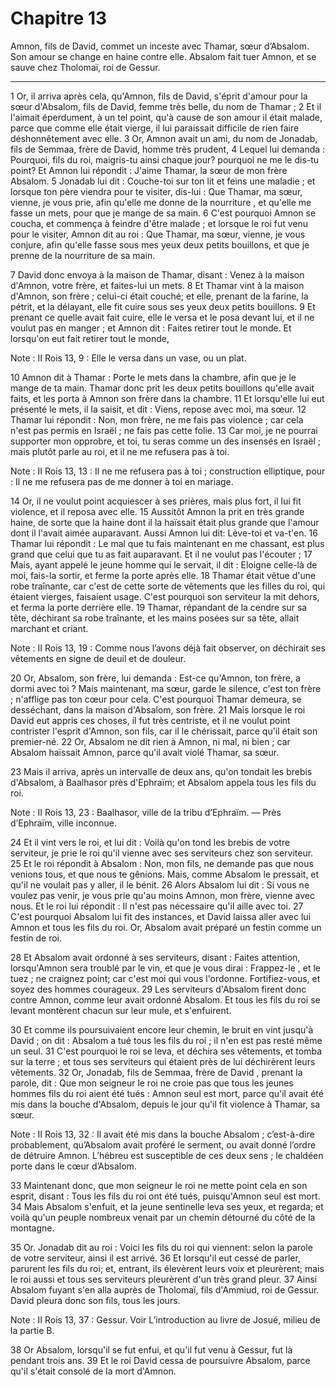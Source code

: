 # Chapitre 13

Amnon, fils de David, commet un inceste avec Thamar, sœur d’Absalom.
Son amour se change en haine contre elle.
Absalom fait tuer Amnon, et se sauve chez Tholomaï, roi de Gessur.

***

1 Or, il arriva après cela, qu'Amnon, fils de David, s'éprit d'amour pour la sœur d'Absalom, fils de David, femme très belle, du nom de Thamar ; 2 Et il l'aimait éperdument, à un tel point, qu'à cause de son amour il était malade, parce que comme elle était vierge, il lui paraissait difficile de rien faire déshonnêtement avec elle. 3 Or, Amnon avait un ami, du nom de Jonadab, fils de Semmaa, frère de David, homme très prudent, 4 Lequel lui demanda : Pourquoi, fils du roi, maigris-tu ainsi chaque jour? pourquoi ne me le dis-tu point? Et Amnon lui répondit : J'aime Thamar, la sœur de mon frère Absalom. 5 Jonadab lui dit : Couche-toi sur ton lit et feins une maladie ; et lorsque ton père viendra pour te visiter, dis-lui : Que Thamar, ma sœur, vienne, je vous prie, afin qu'elle me donne de la nourriture , et qu'elle me fasse un mets, pour que je mange de sa main. 6 C'est pourquoi Amnon se coucha, et commença à feindre d'être malade ; et lorsque le roi fut venu pour le visiter, Amnon dit au roi : Que Thamar, ma sœur,
vienne, je vous conjure, afin qu'elle fasse sous mes yeux deux petits bouillons, et que je prenne de la nourriture de sa main.


7 David donc envoya à la maison de Thamar, disant : Venez à la maison d'Amnon, votre frère, et faites-lui un mets. 8 Et Thamar vint à la maison d'Amnon, son frère ; celui-ci était couché; et elle, prenant de la farine, la pétrit, et la délayant, elle fit cuire sous ses yeux deux petits bouillons. 9 Et prenant ce quelle avait fait cuire, elle le versa et le posa devant lui, et il ne voulut pas en manger ; et Amnon dit : Faites retirer tout le monde. Et lorsqu'on eut fait retirer tout le monde,

<span class="bible-note">Note : </span> II Rois 13, 9 : Elle le versa dans un vase, ou un plat.

10 Amnon dit à Thamar : Porte le mets dans la chambre, afin que je le mange de ta main. Thamar donc prit les deux petits bouillons qu'elle avait faits, et les porta à Amnon son frère dans la chambre. 11 Et lorsqu'elle lui eut présenté le mets, il la saisit, et dit : Viens, repose avec moi, ma sœur. 12 Thamar lui répondit : Non, mon frère, ne me fais pas violence ; car cela n'est pas permis en Israël ; ne fais pas cette folie. 13 Car moi, je ne pourrai supporter mon opprobre, et toi, tu seras comme un des insensés en Israël ; mais plutôt parle au roi, et il ne me refusera pas à toi.

<span class="bible-note">Note : </span> II Rois 13, 13 : Il ne me refusera pas à toi ; construction elliptique, pour : Il ne me refusera pas de me donner à toi en mariage.

14 Or, il ne voulut point acquiescer à ses prières, mais plus fort, il lui fit violence, et il reposa avec elle. 15 Aussitôt Amnon la prit en très grande haine, de sorte que la haine dont il la haïssait était plus grande que l'amour dont il l'avait aimée auparavant. Aussi Amnon lui dit: Lève-toi et va-t'en. 16 Thamar lui répondit : Le mal que tu fais maintenant en me chassant, est plus grand que celui que tu as fait auparavant. Et il ne voulut pas l'écouter ; 17 Mais, ayant appelé le jeune homme qui le servait, il dit : Eloigne celle-là de moi, fais-la sortir, et ferme la porte après elle. 18 Thamar était vêtue d'une robe traînante, car c'est de cette sorte de vêtements que les filles du roi, qui étaient vierges, faisaient usage. C'est pourquoi son serviteur la mit dehors, et ferma la porte derrière elle. 19 Thamar, répandant de la cendre sur sa tête, déchirant sa robe traînante, et les mains posées sur sa tête, allait marchant et criant.

<span class="bible-note">Note : </span> II Rois 13, 19 : Comme nous l’avons déjà fait observer, on déchirait ses vêtements en signe de deuil et de douleur.

20 Or, Absalom, son frère, lui demanda : Est-ce qu'Amnon, ton frère, a dormi avec toi ? Mais maintenant, ma sœur, garde le silence, c'est ton frère ; n'afflige pas ton cœur pour cela. C'est pourquoi Thamar demeura, se desséchant, dans la maison d'Absalom, son frère. 21 Mais lorsque le roi David eut appris ces choses, il fut très centriste, et il ne voulut point contrister l'esprit d'Amnon, son fils, car il le chérissait, parce qu'il était son premier-né. 22 Or, Absalom ne dit rien à Amnon, ni mal, ni bien ; car Absalom haïssait Amnon, parce qu'il avait violé Thamar, sa sœur.


23 Mais il arriva, après un intervalle de deux ans, qu'on tondait les brebis d'Absalom, à Baalhasor près d'Ephraïm; et Absalom appela tous les fils du roi.

<span class="bible-note">Note : </span> II Rois 13, 23 : Baalhasor, ville de la tribu d’Ephraïm. ― Près d’Ephraïm, ville inconnue.

24 Et il vint vers le roi, et lui dit : Voilà qu'on tond les brebis de votre serviteur, je prie le roi qu'il vienne avec ses serviteurs chez son serviteur. 25 Et le roi répondit à Absalom : Non, mon fils, ne demande pas que nous venions tous, et que nous te gênions. Mais, comme Absalom le pressait, et qu'il ne voulait pas y aller, il le bénit. 26 Alors Absalom lui dit : Si vous ne voulez pas venir, je vous prie qu'au moins Amnon, mon frère, vienne avec nous. Et le roi lui répondit : Il n'est pas nécessaire qu'il aille avec toi. 27 C'est pourquoi Absalom lui fit des instances, et David laissa aller avec lui Amnon et tous les fils du roi. Or, Absalom avait préparé un festin comme un festin de roi.


28 Et Absalom avait ordonné à ses serviteurs, disant : Faites attention, lorsqu'Amnon sera troublé par le vin, et que je vous dirai : Frappez-le , et le tuez ; ne craignez point; car c'est moi qui vous l'ordonne. Fortifiez-vous, et soyez des hommes courageux. 29 Les serviteurs d'Absalom firent donc contre Amnon, comme leur avait ordonné Absalom. Et tous les fils du roi se levant montèrent chacun sur leur mule, et s'enfuirent.


30 Et comme ils poursuivaient encore leur chemin, le bruit en vint jusqu'à David ; on dit : Absalom a tué tous les fils du roi ; il n'en est pas resté même un seul. 31 C'est pourquoi le roi se leva, et déchira ses vêtements, et tomba sur la terre ; et tous ses serviteurs qui étaient près de lui déchirèrent leurs vêtements. 32 Or, Jonadab, fils de Semmaa, frère de David , prenant la parole, dit : Que mon seigneur le roi ne croie pas que tous les jeunes hommes fils du roi aient été tués : Amnon seul est mort, parce qu'il avait été mis dans la bouche d'Absalom, depuis le jour qu'il fit violence à Thamar, sa sœur.

<span class="bible-note">Note : </span> II Rois 13, 32 : Il avait été mis dans la bouche Absalom ; c’est-à-dire probablement, qu’Absalom avait proféré le serment, ou avait donné l’ordre de détruire Amnon. L’hébreu est susceptible de ces deux sens ; le chaldéen porte dans le cœur d’Absalom.

33 Maintenant donc, que mon seigneur le roi ne mette point cela en son esprit, disant : Tous les fils du roi ont été tués, puisqu'Amnon seul est mort. 34 Mais Absalom s'enfuit, et la jeune sentinelle leva ses yeux, et regarda; et voilà qu'un peuple nombreux venait par un chemin détourné du côté de la montagne.


35 Or. Jonadab dit au roi : Voici les fils du roi qui viennent: selon la parole de votre serviteur, ainsi il est arrivé. 36 Et lorsqu'il eut cessé de parler, parurent les fils du roi; et, entrant, ils élevèrent leurs voix et pleurèrent; mais le roi aussi et tous ses serviteurs pleurèrent d'un très grand pleur. 37 Ainsi Absalom fuyant s'en alla auprès de Tholomaï, fils d'Ammiud, roi de Gessur. David pleura donc son fils, tous les jours.

<span class="bible-note">Note : </span> II Rois 13, 37 : Gessur. Voir L’introduction au livre de Josué, milieu de la partie B.


38 Or Absalom, lorsqu'il se fut enfui, et qu'il fut venu à Gessur, fut là pendant trois ans. 39 Et le roi David cessa de poursuivre Absalom, parce qu'il s'était consolé de la mort d'Amnon.

